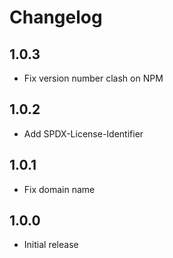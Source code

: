 # Changelog

## 1.0.3
* Fix version number clash on NPM

## 1.0.2
* Add SPDX-License-Identifier

## 1.0.1
* Fix domain name

## 1.0.0
* Initial release
